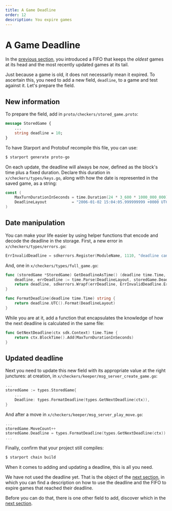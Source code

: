 ```yaml
---
title: A Game Deadline
order: 12
description: You expire games
---
```


# A Game Deadline

In the [previous section](./03-starport-09-game-fifo.md), you introduced a FIFO that keeps the _oldest_ games at its head and the most recently updated games at its tail.

Just because a game is old, it does not necessarily mean it expired. To ascertain this, you need to add a new field, `deadline`, to a game and test against it. Let's prepare the field.

## New information

To prepare the field, add in `proto/checkers/stored_game.proto`:

```protobuf [https://github.com/cosmos/b9-checkers-academy-draft/blob/0d0e36a8ac86cddc457610856ddaab1b356cee84/proto/checkers/stored_game.proto#L18]
message StoredGame {
    ...
    string deadline = 10;
}
```

To have Starport and Protobuf recompile this file, you can use:

```sh
$ starport generate proto-go
```

On each update, the deadline will always be _now_, defined as the block's time plus a fixed duration. Declare this duration in `x/checkers/types/keys.go`, along with how the date is represented in the saved game, as a string:

```go [https://github.com/cosmos/b9-checkers-academy-draft/blob/0d0e36a8ac86cddc457610856ddaab1b356cee84/x/checkers/types/keys.go#L38-L39]
const (
    MaxTurnDurationInSeconds = time.Duration(24 * 3_600 * 1000_000_000) // 1 day
    DeadlineLayout           = "2006-01-02 15:04:05.999999999 +0000 UTC"
)
```

## Date manipulation

You can make your life easier by using helper functions that encode and decode the deadline in the storage. First, a new error in `x/checkers/types/errors.go`:

```go [https://github.com/cosmos/b9-checkers-academy-draft/blob/0d0e36a8ac86cddc457610856ddaab1b356cee84/x/checkers/types/errors.go#L21]
ErrInvalidDeadline = sdkerrors.Register(ModuleName, 1110, "deadline cannot be parsed: %s")
```

And, one in `x/checkers/types/full_game.go`:

```go [https://github.com/cosmos/b9-checkers-academy-draft/blob/0d0e36a8ac86cddc457610856ddaab1b356cee84/x/checkers/types/full_game.go#L37-L48]
func (storedGame *StoredGame) GetDeadlineAsTime() (deadline time.Time, err error) {
    deadline, errDeadline := time.Parse(DeadlineLayout, storedGame.Deadline)
    return deadline, sdkerrors.Wrapf(errDeadline, ErrInvalidDeadline.Error(), storedGame.Deadline)
}

func FormatDeadline(deadline time.Time) string {
    return deadline.UTC().Format(DeadlineLayout)
}
```

While you are at it, add a function that encapsulates the knowledge of how the next deadline is calculated in the same file:

```go [https://github.com/cosmos/b9-checkers-academy-draft/blob/0d0e36a8ac86cddc457610856ddaab1b356cee84/x/checkers/types/full_game.go#L42-L44]
func GetNextDeadline(ctx sdk.Context) time.Time {
    return ctx.BlockTime().Add(MaxTurnDurationInSeconds)
}
```

## Updated deadline

Next you need to update this new field with its appropriate value at the right junctures: at creation, in `x/checkers/keeper/msg_server_create_game.go`:

```go [https://github.com/cosmos/b9-checkers-academy-draft/blob/0d0e36a8ac86cddc457610856ddaab1b356cee84/x/checkers/keeper/msg_server_create_game.go#L26]
...
storedGame := types.StoredGame{
    ...
    Deadline: types.FormatDeadline(types.GetNextDeadline(ctx)),
}
```

And after a move in `x/checkers/keeper/msg_server_play_move.go`:

```go [https://github.com/cosmos/b9-checkers-academy-draft/blob/0d0e36a8ac86cddc457610856ddaab1b356cee84/x/checkers/keeper/msg_server_play_move.go#L56]
...
storedGame.MoveCount++
storedGame.Deadline = types.FormatDeadline(types.GetNextDeadline(ctx))
...
```

Finally, confirm that your project still compiles:

```sh
$ starport chain build
```

When it comes to adding and updating a deadline, this is all you need. 

We have not used the deadline yet. That is the object of the [next section](./03-starport-11-game-winner.md), in which you can find a description on how to use the deadline and the FIFO to expire games that reached their deadline.

Before you can do that, there is one other field to add, discover which in the [next section](03-starport-11-game-winner.md).
